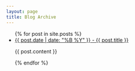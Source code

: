 ```yaml
---
layout: page
title: Blog Archive
---
```


<ul>
  {% for post in site.posts %}
    <li><a href="{{ post.url }}">{{ post.date | date: "%B %Y" }} - {{ post.title }}</a></li>
    <p>{{ post.content }}</p>
  {% endfor %}
</ul>
